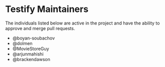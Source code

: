# Testify Maintainers

The individuals listed below are active in the project and have the ability to approve and merge
pull requests.

  * @boyan-soubachov
  * @dolmen
  * @MovieStoreGuy
  * @arjunmahishi
  * @brackendawson
